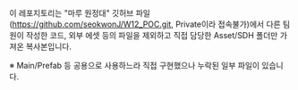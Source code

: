 이 레포지토리는 "마루 원정대" 깃허브 파일(https://github.com/seokwonJ/W12_POC.git, Private이라 접속불가)에서
다른 팀원이 작성한 코드, 외부 에셋 등의 파일을 제외하고 직접 담당한 Asset/SDH 폴더만 가져온 복사본입니다.

※ Main/Prefab 등 공용으로 사용하느라 직접 구현했으나 누락된 일부 파일이 있습니다.
